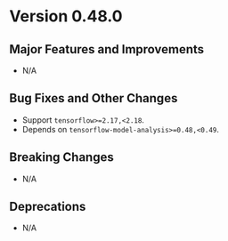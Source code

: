 # Version 0.48.0

## Major Features and Improvements

*   N/A

## Bug Fixes and Other Changes

*   Support `tensorflow>=2.17,<2.18`.
*   Depends on `tensorflow-model-analysis>=0.48,<0.49`.

## Breaking Changes

*   N/A

## Deprecations

*   N/A
